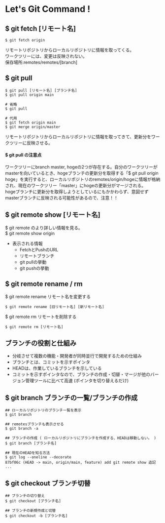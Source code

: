 # <b> Let's Git Command !</b>

## $ git fetch [リモート名]
```
$ git fetch origin
```
リモートリポジトリからローカルリポジトリに情報を取ってくる。<br>
ワークツリーには、変更は反映されない。<br>
保存場所:remotes/remotes/[branch]<br>

## $ git pull
```
$ git pull [リモート名] [ブランチ名]
$ git pull origin main

# 省略
$ git pull

# 代用
$ git fetch origin main
$ git merge origin/master
```
リモートリポジトリからローカルリポジトリに情報を取ってきて、更新分をワークツリーに反映させる。<br>

#### <b> $ git pull の注意点</b><br>
ワークツリーにbranch master, hogeの2つが存在する。自分のワークツリーがmasterを向いているとき、hogeブランチの更新分を取得する「$ git pull origin hoge」を実行すると、ローカルリポジトリのremotes/origin/hogeに情報が格納され、現在のワークツリー「master」にhogeの更新分がマージされる。<br>
hogeブランチに更新分を取得しようとしているにもかかわらず、意図せずmasterブランチに反映される可能性があるので、注意！！<br>

## $ git remote show [リモート名]
$ git remote のより詳しい情報を見る。<br>
$ git remote show origin
* 表示される情報
  * FetchとPushのURL
  * リモートブランチ
  * git pullの挙動
  * git pushの挙動

## $ git remote rename / rm
$ git remote rename リモート名を変更する
```
$ git remote rename [旧リモート名] [新リモート名]
```
$ git remote rm リモートを削除する
```
$ git remote rm [リモート名]
```

## ブランチの役割と仕組み
* 分岐させて複数の機能・開発者が同時並行で開発するための仕組み
* ブランチとは、コミットを示すポインタ
* HEADは、作業しているブランチを示している
* コミットを示すポインタなので、ブランチの作成・切替・マージが他のバージョン管理ツールに比べて高速 (ポインタを切り替えるだけ)

## $ git branch ブランチの一覧/ブランチの作成
```
## ローカルリポジトリのブランチ一覧を表示
$ git branch

## remotesブランチも表示させる
$ git branch -a

## ブランチの作成 ( ローカルリポジトリにブランチを作成する、HEADは移動しない。 )
$ git branch [ブランチ名]

## 現在のHEADを知る方法
$ git log --oneline --decorate
87bf06c (HEAD -> main, origin/main, feature) add git remote show 追記
...
```

## $ git checkout ブランチ切替
```
## ブランチの切り替え
$ git checkout [ブランチ名]

## ブランチの新規作成と切替
$ git checkout -b [ブランチ名]
```
